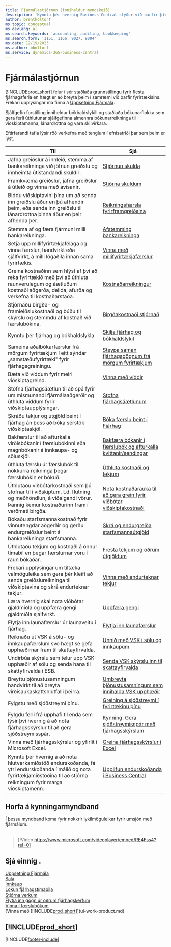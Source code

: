 ```yaml
---
title: Fjármálastjórnun (inniheldur myndskeið)
description: 'Kynntu þér hvernig Business Central styður við þarfir þínar fyrir fjárhagsstjórnun, reikningshald, endurskoðun og bókhald.'
author: brentholtorf
ms.topic: conceptual
ms.devlang: al
ms.search.keywords: 'accounting, auditing, bookkeeping'
ms.search.form: '1151, 1166, 9027, 9004'
ms.date: 12/19/2023
ms.author: bholtorf
ms.service: dynamics-365-business-central
---
```

# <a name="financial-management"></a>Fjármálastjórnun

[!INCLUDE[prod_short](includes/prod_short.md)] felur í sér staðlaða grunnstillingu fyrir flesta fjárhagsferla en hægt er að breyta þeim í samræmi við þarfir fyrirtækisins. Frekari upplýsingar má finna á [Uppsetning Fjármála](finance-setup-finance.md).

Sjálfgefin forstilling inniheldur bókhaldslykill og staðlaða bókunarflokka sem gera ferli úthlutunar sjálfgefinna almennra bókunarreikninga til viðskiptamanna, lánardrottna og vara skilvirkara.  

Eftirfarandi tafla lýsir röð verkefna með tenglum í efnisatriði þar sem þeim er lýst.  

| Til | Sjá |
| --- | --- |
| Jafna greiðslur á innleið, stemma af bankareikninga við jöfnun greiðslu og innheimta útistandandi skuldir. |[Stjórnun skulda](receivables-manage-receivables.md) |
| Framkvæma greiðslur, jafna greiðslur á útleið og vinna með ávísanir. |[Stjórna skuldum](payables-manage-payables.md) |
|Biddu viðskiptavini þína um að senda inn greiðslu áður en þú afhendir þeim, eða senda inn greiðslu til lánardrottna þinna áður en þeir afhenda þér.|[Reikningsfærsla fyrirframgreiðslna](finance-invoice-prepayments.md)|
| Stemma af og færa fjármuni milli bankareikninga. |[Afstemming bankareikninga](bank-manage-bank-accounts.md) |
|Setja upp millifyrirtækjafélaga og vinna færslur, handvirkt eða sjálfvirkt, á milli lögaðila innan sama fyrirtækis.|[Vinna með millifyrirtækjafærslur](intercompany-manage.md)|
|Greina kostnaðinn sem hlýst af því að reka fyrirtækið með því að úthluta raunverulegum og áætluðum kostnaði aðgerða, deilda, afurða og verkefna til kostnaðarstaða.|[Kostnaðarreikningur](finance-manage-cost-accounting.md)|
|Stjórnaðu birgða- og framleiðslukostnaði og búðu til skýrslu og stemmdu af kostnað við færslubókina.|[Birgðakostnaði stjórnað](finance-manage-inventory-costs.md)|
| Kynntu þér fjárhag og bókhaldslykla. |[Skilja fjárhag og bókhaldslykil](finance-general-ledger.md) |
|Sameina aðalbókarfærslur frá mörgum fyrirtækjum í eitt sýndar „samstæðufyrirtæki" fyrir fjárhagsgreiningu.|[Steypa saman fjárhagsgögnum frá mörgum fyrirtækjum](finance-consolidated-company-reporting.md)|
| Bæta við víddum fyrir meiri viðskiptagreind. |[Vinna með víddir](finance-dimensions.md) |
| Stofna fjárhagsáætlun til að spá fyrir um mismunandi fjármálaaðgerðir og úthluta víddum fyrir viðskiptaupplýsingar. |[Stofna fjárhagsáætlunum](finance-how-create-budgets.md) |
|Skráðu tekjur og útgjöld beint í fjárhag án þess að bóka sérstök viðskiptaskjöl.|[Bóka færslu beint í Fjárhag](finance-how-post-transactions-directly.md)|
|Bakfærslur til að afturkalla virðisbókanir í færslubókinni eða magnbókanir á innkaupa- og söluskjöl. |[Bakfæra bókanir í færslubók og afturkalla kvittanir/sendingar](finance-how-reverse-journal-posting.md)|
|úthluta færslu úr færslubók til nokkurra reikninga þegar færslubókin er bókuð. |[Úthluta kostnaði og tekjum](year-allocate-costs-income.md) |
| Úthlutaðu viðbótarkostnaði sem þú stofnar til í viðskiptum, t.d. flutning og meðhöndlun, á viðeigandi vörur. Þannig kemur kostnaðurinn fram í verðmati birgða. |[Nota kostnaðarauka til að gera grein fyrir viðbótar viðskiptakostnaði](payables-how-assign-item-charges.md) |
|Bókaðu starfsmannakostnað fyrir vinnutengdar aðgerðir og gerðu endurgreiðslur beint á bankareikninga starfsmanna.|[Skrá og endurgreiða starfsmannaútgjöld](finance-how-record-reimburse-employee-expenses.md)|
| Úthlutaðu tekjum og kostnaði á önnur tímabil en þegar færslurnar voru í raun bókaðar. |[Fresta tekjum og öðrum útgjöldum](finance-how-defer-revenue-expenses.md)|
| Frekari upplýsingar um tiltæka valmöguleika sem gera þér kleift að senda greiðslureikninga til viðskiptavina og skrá endurteknar tekjur. |[Vinna með endurteknar tekjur](finance-recurring-invoicing.md)|
|Læra hvernig skal nota viðbótar gjaldmiðla og uppfæra gengi gjaldmiðla sjálfvirkt. |[Uppfæra gengi](finance-how-update-currencies.md)|
| Flytja inn launafærslur úr launaveitu í fjárhag. |[Flytja inn launafærslur](finance-how-import-payroll-transactions.md)|
|Reiknaðu út VSK á sölu- og innkaupafærslum svo hægt sé gefa upphæðirnar fram til skattayfirvalda.|[Unnið með VSK í sölu og innkaupum](finance-work-with-vat.md)|
|Undirbúa skýrslu sem telur upp VSK-upphæðir af sölu og senda hana til skattyfirvalda í ESB. | [Senda VSK skýrslu inn til skattayfirvalda](finance-how-report-vat.md)|
|Breyttu þjónustusamningum handvirkt til að breyta virðisaukaskattshlutfalli þeirra.|[Umbreyta þjónustusamningum sem innihalda VSK upphæðir](service-how-to-convert-service-contracts.md)|
| Fylgstu með sjóðstreymi þínu. |[Greining á sjóðstreymi í fyrirtækinu þínu](finance-analyze-cash-flow.md) |
|Fylgdu ferli frá upphafi til enda sem lýsir því hvernig á að nota fjárhagsskýrslur til að gera sjóðstreymisspár.|[Kynning: Gera sjóðstreymisspár með fjárhagsskýrslum](walkthrough-making-cash-flow-forecasts-by-using-account-schedules.md)|
| Vinna með fjárhagsskýrslur og yfirlit í Microsoft Excel. |[Greina fjárhagsskýrslur í Excel](finance-analyze-excel.md) |
|Kynntu þér hvernig á að nota hlutverkamiðstöð endurskoðanda, fá ytri endurskoðanda í málið og nota fyrirtækjamiðstöðina til að stjórna reikningum fyrir marga viðskiptamenn.|[Upplifun endurskoðanda í Business Central](finance-accounting.md)|  

## <a name="take-a-video-tour"></a>Horfa á kynningarmyndband

Í þessu myndband koma fyrir nokkrir lykilmöguleikar fyrir umsjón með fjármálum. <br><br>  

> [!Video https://www.microsoft.com/videoplayer/embed/RE4Fss4?rel=0]

## <a name="see-also"></a>Sjá einnig .

[Uppsetning Fjármála](finance-setup-finance.md)  
[Sala](sales-manage-sales.md)  
[Innkaup](purchasing-manage-purchasing.md)  
[Lokun fjárhagstímabila](year-close-years-periods.md)  
[Stjórna verkum](projects-manage-projects.md)  
[Flytja inn gögn úr öðrum fjárhagskerfum](across-import-data-configuration-packages.md)  
[Vinna í færslubókum](ui-work-general-journals.md)  
[Vinna með [!INCLUDE[prod_short](includes/prod_short.md)]](ui-work-product.md)  

## [!INCLUDE[prod_short](includes/free_trial_md.md)]  

[!INCLUDE[footer-include](includes/footer-banner.md)]
